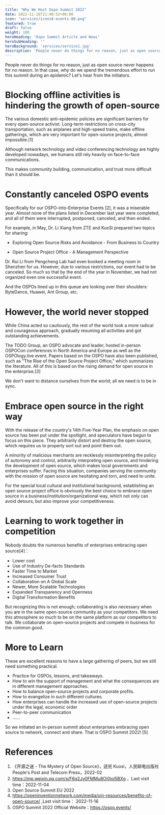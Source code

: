 ```yaml
---
title: "Why We Host Ospo Summit 2022"
date: 2022-11-16T21:48:52+08:00
icon: "services/icons8-events-80.png"
featured: true
draft: false
weight: 100
heroHeading: 'Ospo Summit Article and News'
heroSubHeading: ''
heroBackground: 'services/service1.jpg'
description: 'People never do things for no reason, just as open source never happens for no reason.'
---
```

People never do things for no reason, just as open source never happens for no reason. In that case, why do we spend the tremendous effort to run this summit during an epidemic? Let's hear from the initiators.

# Blocking offline activities is hindering the growth of open-source

The various domestic anti-epidemic policies are significant barriers for every open-source activist. Long-term restrictions on cross-city transportation, such as airplanes and high-speed trains, make offline gatherings, which are very important for open-source projects, almost impossible.[1]

Although network technology and video conferencing technology are highly developed nowadays, we humans still rely heavily on face-to-face communications.

This makes community building, communication, and trust more difficult than it should be.

# Constantly canceled OSPO events

Specifically for our OSPO-into-Enterprise Events [2], it was a miserable year. Almost none of the plans listed in December last year were completed, and all of them were interrupted, postponed, canceled, and then ended.

For example, in May, Dr. Li Xiang from ZTE and KuoSi prepared two topics for sharing:

* Exploring Open Source Risks and Avoidance - From Business to Country

* Open Source Project Office - A Management Perspective

Dr. Rui Li from Pengcheng Lab had even booked a meeting room in Shenzhen for us. However, due to various restrictions, our event had to be canceled. So much so that by the end of the year in November, we had not organized even one successful event.

And the OSPOs lined up in this queue are looking over their shoulders: ByteDance, Huawei, Ant Group, etc.

# However, the world never stopped

While China acted so cautiously, the rest of the world took a more radical and courageous approach, gradually resuming all activities and got outstanding achievements.

The TODO Group, an OSPO advocate and leader, hosted in-person OSPOCon conferences in North America and Europe as well as the OSPOlogy.live event. Papers based on the OSPO have also been published, such as "The Rise of the Open Source Project Office," which summarizes the literature. All of this is based on the rising demand for open source in the enterprise.[3]

We don't want to distance ourselves from the world; all we need is to be in sync.

# Embrace open source in the right way

With the release of the country's 14th Five-Year Plan, the emphasis on open source has been put under the spotlight, and speculators have begun to focus on this piece. They arbitrarily distort and destroy the open source, which requires us to properly sort out and point them out.

A minority of malicious merchants are recklessly misinterpreting the policy of autonomy and control, arbitrarily interpreting open source, and hindering the development of open source, which makes local governments and enterprises suffer. Facing this situation, companies serving the community with the mission of open source are hesitating and torn, and need to unite.

For the special local cultural and institutional background, establishing an open source project office is obviously the best choice to embrace open source in a business/institution/organizational way, which not only can avoid detours, but also improve your competitiveness.

# Learning to work together in competition

Nobody doubts the numerous benefits of enterprises embracing open source[4]：

* Lower cost
* Use of Industry De-facto Standards
* Faster Time to Market
* Increased Consumer Trust
* Collaboration on A Global Scale
* Newer, More Scalable Technologies
* Expanded Transparency and Openness
* Digital Transformation Benefits

But recognizing this is not enough; collaborating is also necessary when you are in the same open-source community as your competitors. We need this atmosphere so much to be on the same platform as our competitors to talk. We collaborate on open-source projects and compete in business for the common good.

# More to Learn

These are excellent reasons to have a large gathering of peers, but we still need something practical.

* Practice for OSPOs, lessons, and takeaways.
* How to win the support of management and what the consequences are in different management approaches.
* How to balance open-source projects and corporate profits.
* How to evangelize in such different cultures.
* How enterprises can handle the increased use of open-source projects under the legal, economic order
* Peer-to-peer communication
* ……

So we initiated an in-person summit about enterprises embracing open source to network, connect and share. That is OSPO Summit 2022! [5]

# References

1. 《开源之迷 - The Mystery of Open Source》，适兕 Kuosi，人民邮电出版社 People's Post and Telecom Press，2022-02
2. https://mp.weixin.qq.com/s/F6q2Jv0FMMu8Oi0joI5BXg ，Last visit time：2022-11-04
3.  Open Source Summit EU 2022
4.  https://openinventionnetwork.com/media/oin-resources/benefits-of-open-source/ ,Last visit time： 2022-11-16
5.  OSPO Summit 2022 Official Website：https://ospo.events/

